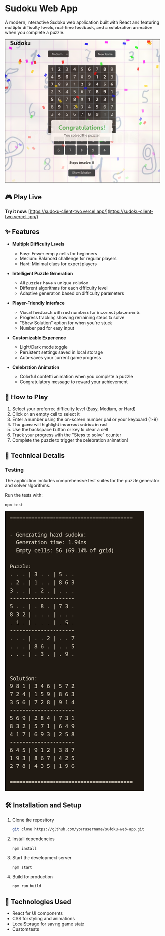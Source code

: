 # Sudoku Web App

A modern, interactive Sudoku web application built with React and featuring multiple difficulty levels, real-time feedback, and a celebration animation when you complete a puzzle.

![Sudoku App Screenshot](/src/assets/result.png)

## 🎮 Play Live

**Try it now:** [https://sudoku-client-two.vercel.app/](https://sudoku-client-two.vercel.app/)

## ✨ Features

- **Multiple Difficulty Levels**
  - Easy: Fewer empty cells for beginners
  - Medium: Balanced challenge for regular players
  - Hard: Minimal clues for expert players

- **Intelligent Puzzle Generation**
  - All puzzles have a unique solution
  - Different algorithms for each difficulty level
  - Adaptive generation based on difficulty parameters

- **Player-Friendly Interface**
  - Visual feedback with red numbers for incorrect placements
  - Progress tracking showing remaining steps to solve
  - "Show Solution" option for when you're stuck
  - Number pad for easy input

- **Customizable Experience**
  - Light/Dark mode toggle
  - Persistent settings saved in local storage
  - Auto-saves your current game progress

- **Celebration Animation**
  - Colorful confetti animation when you complete a puzzle
  - Congratulatory message to reward your achievement

## 🧩 How to Play

1. Select your preferred difficulty level (Easy, Medium, or Hard)
2. Click on an empty cell to select it
3. Enter a number using the on-screen number pad or your keyboard (1-9)
4. The game will highlight incorrect entries in red
5. Use the backspace button or key to clear a cell
6. Track your progress with the "Steps to solve" counter
7. Complete the puzzle to trigger the celebration animation!

## 🚀 Technical Details


### Testing

The application includes comprehensive test suites for the puzzle generator and solver algorithms.

Run the tests with:

```bash
npm test
```

![Test Results](/src/assets/tests.png)
## 🛠️ Installation and Setup

1. Clone the repository
   ```bash
   git clone https://github.com/yourusername/sudoku-web-app.git
   ```

2. Install dependencies
   ```bash
   npm install
   ```

3. Start the development server
   ```bash
   npm start
   ```

4. Build for production
   ```bash
   npm run build
   ```

## 🧪 Technologies Used

- React for UI components
- CSS for styling and animations
- LocalStorage for saving game state
- Custom tests